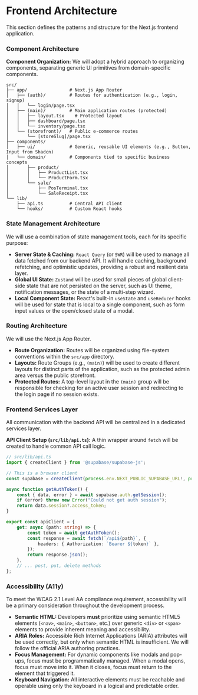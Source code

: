 # Frontend Architecture

This section defines the patterns and structure for the Next.js frontend application.

### Component Architecture

**Component Organization:** We will adopt a hybrid approach to organizing components, separating generic UI primitives from domain-specific components.

```text
src/
├── app/                # Next.js App Router
│   ├── (auth)/         # Routes for authentication (e.g., login, signup)
│   │   └── login/page.tsx
│   ├── (main)/         # Main application routes (protected)
│   │   ├── layout.tsx    # Protected layout
│   │   ├── dashboard/page.tsx
│   │   └── inventory/page.tsx
│   └── (storefront)/   # Public e-commerce routes
│       └── [storeSlug]/page.tsx
├── components/
│   ├── ui/             # Generic, reusable UI elements (e.g., Button, Input from Shadcn)
│   └── domain/         # Components tied to specific business concepts
│       ├── product/
│       │   ├── ProductList.tsx
│       │   └── ProductForm.tsx
│       └── sale/
│           ├── PosTerminal.tsx
│           └── SaleReceipt.tsx
└── lib/
    ├── api.ts          # Central API client
    └── hooks/          # Custom React hooks
```

### State Management Architecture

We will use a combination of state management tools, each for its specific purpose:

- **Server State & Caching:** `React Query` (or `SWR`) will be used to manage all data fetched from our backend API. It will handle caching, background refetching, and optimistic updates, providing a robust and resilient data layer.
- **Global UI State:** `Zustand` will be used for small pieces of global client-side state that are not persisted on the server, such as UI theme, notification messages, or the state of a multi-step wizard.
- **Local Component State:** React's built-in `useState` and `useReducer` hooks will be used for state that is local to a single component, such as form input values or the open/closed state of a modal.

### Routing Architecture

We will use the Next.js App Router.

- **Route Organization:** Routes will be organized using file-system conventions within the `src/app` directory.
- **Layouts:** Route Groups (e.g., `(main)`) will be used to create different layouts for distinct parts of the application, such as the protected admin area versus the public storefront.
- **Protected Routes:** A top-level layout in the `(main)` group will be responsible for checking for an active user session and redirecting to the login page if no session exists.

### Frontend Services Layer

All communication with the backend API will be centralized in a dedicated services layer.

**API Client Setup (`src/lib/api.ts`):**
A thin wrapper around `fetch` will be created to handle common API call logic.

```typescript
// src/lib/api.ts
import { createClient } from '@supabase/supabase-js';

// This is a browser client
const supabase = createClient(process.env.NEXT_PUBLIC_SUPABASE_URL!, process.env.NEXT_PUBLIC_SUPABASE_ANON_KEY!);

async function getAuthToken() {
    const { data, error } = await supabase.auth.getSession();
    if (error) throw new Error("Could not get auth session");
    return data.session?.access_token;
}

export const apiClient = {
    get: async (path: string) => {
        const token = await getAuthToken();
        const response = await fetch(`/api${path}`, {
            headers: { Authorization: `Bearer ${token}` },
        });
        return response.json();
    },
    // ... post, put, delete methods
};
```

### Accessibility (A11y)

To meet the WCAG 2.1 Level AA compliance requirement, accessibility will be a primary consideration throughout the development process.

-   **Semantic HTML:** Developers **must** prioritize using semantic HTML5 elements (`<nav>`, `<main>`, `<button>`, etc.) over generic `<div>` or `<span>` elements to provide inherent meaning and accessibility.
-   **ARIA Roles:** Accessible Rich Internet Applications (ARIA) attributes will be used correctly, but only when semantic HTML is insufficient. We will follow the official ARIA authoring practices.
-   **Focus Management:** For dynamic components like modals and pop-ups, focus must be programmatically managed. When a modal opens, focus must move into it. When it closes, focus must return to the element that triggered it.
-   **Keyboard Navigation:** All interactive elements must be reachable and operable using only the keyboard in a logical and predictable order.
